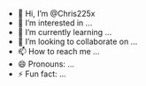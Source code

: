 - 👋 Hi, I’m @Chris225x
- 👀 I’m interested in ...
- 🌱 I’m currently learning ...
- 💞️ I’m looking to collaborate on ...
- 📫 How to reach me ...
- 😄 Pronouns: ...
- ⚡ Fun fact: ...

<!---
Chris225x/Chris225x is a ✨ special ✨ repository because its `README.md` (this file) appears on your GitHub profile.
You can click the Preview link to take a look at your changes.
--->
